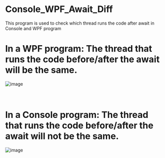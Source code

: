 # Console_WPF_Await_Diff
This program is used to check which thread runs the code after await in Console and WPF program
# In a WPF program: The thread that runs the code before/after the await will be the same.
![image](https://github.com/user-attachments/assets/51ffa8d4-5ea6-4b86-970c-8d2793cc74da)
<br /> 
<br /> 
<br /> 





# In a Console program: The thread that runs the code before/after the await will not be the same.
![image](https://github.com/user-attachments/assets/759fedfa-603d-43db-aeac-ccb1e8fc3303)





